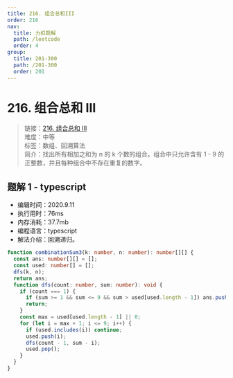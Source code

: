 ```yaml
---
title: 216. 组合总和III
order: 216
nav:
  title: 力扣题解
  path: /leetcode
  order: 4
group:
  title: 201-300
  path: /201-300
  order: 201
---
```


# 216. 组合总和 III

> 链接：[216. 组合总和 III](https://leetcode-cn.com/problems/combination-sum-iii/)  
> 难度：中等  
> 标签：数组、回溯算法  
> 简介：找出所有相加之和为 n 的 k 个数的组合。组合中只允许含有 1 - 9 的正整数，并且每种组合中不存在重复的数字。

## 题解 1 - typescript

- 编辑时间：2020.9.11
- 执行用时：76ms
- 内存消耗：37.7mb
- 编程语言：typescript
- 解法介绍：回溯递归。

```typescript
function combinationSum3(k: number, n: number): number[][] {
  const ans: number[][] = [];
  const used: number[] = [];
  dfs(k, n);
  return ans;
  function dfs(count: number, sum: number): void {
    if (count === 1) {
      if (sum >= 1 && sum <= 9 && sum > used[used.length - 1]) ans.push([...used, sum]);
      return;
    }
    const max = used[used.length - 1] || 0;
    for (let i = max + 1; i <= 9; i++) {
      if (used.includes(i)) continue;
      used.push(i);
      dfs(count - 1, sum - i);
      used.pop();
    }
  }
}
```
